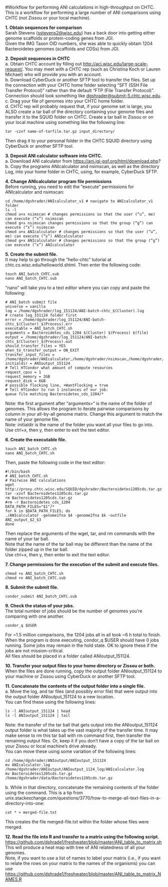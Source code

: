 #Workflow for performing ANI calculations in high-throughput on CHTC.  
This is a workflow for performing a large number of ANI comparisons using CHTC (not Zissou or your local machine).

**1. Obtain sequences for comparison**  
Sarah Stevens (sstevens2@wisc.edu) has a back door into getting either genome scaffolds or protein-coding genes from JGI.  
Given the IMG Taxon OID numbers, she was able to quickly obtain 1204 Bacteroidetes genomes (scaffolds and CDSs) from JGI.  

**2. Deposit sequences in CHTC**  
a. Obtain CHTC account by filling out http://aci.wisc.edu/large-scale-request/. You may meet with a CHTC rep (such as Christina Koch or Lauren Michael) who will provide you with an account.  
b. Download CyberDuck or another SFTP tool to transfer the files. Set up the connection with your CHTC home folder selecting “SFT (SSH File Transfer Protocol)” rather than the default “FTP (File Transfer Protocol)”. Connection should look something like dgshrader@submit-5.chtc.wisc.edu.  
c. Drag your file of genomes into your CHTC home folder.  
d. CHTC rep will probably request that, if your genome set is large, you ALSO create a tar ball of the directory containing your genome files and transfer it to the SQUID folder on CHTC. Create a tar ball in Zissou or on your local machine using something like the following line:  
```
tar -czvf name-of-tarfile.tar.gz input_directory/  
```
Then drag it to your personal folder in the CHTC SQUID directory using CyberDuck or another SFTP tool.  

**3. Deposit ANI calculator software into CHTC.**  
a. Download ANI calculator from https://ani.jgi-psf.org/html/download.php?  
b. Copy the programs ANIcalculator and nsimscan, as well as the directory Log, into your home folder in CHTC, using, for example, CyberDuck SFTP.  

**4. Change ANIcalculator program file permissions**  
Before running, you need to edit the “execute” permissions for ANIcalculator and nsimscan:  
```
cd /home/dgshrader/ANIcalculator_v1 # navigate to ANIcalculator_v1 folder  
ls -l
chmod u+x nsimscan # changes permissions so that the user (“u”, me) can execute (“x”) nsimscan  
chmod g+x nsimscan changes permissions so that the group (“g”) can execute (“x”) nsimscan  
chmod u+x ANIcalculator # changes permissions so that the user (“u”, me) can execute (“x”) ANIcalculator  
chmod g+x ANIcalculator # changes permissions so that the group (“g”) can execute (“x”) ANIcalculator  
```

**5. Create the submit file.**  
It may help to go through the “hello-chtc” tutorial at chtc.cs.wisc.edu/helloworld.shtml. Then enter the following code:  
```
touch ANI_batch_CHTC.sub  
nano ANI_batch_CHTC.sub  
```
“nano” will take you to a text editor where you can copy and paste the following:  
```
# ANI_batch submit file  
universe = vanilla  
log = /home/dgshrader/log_151124/ANI-batch-chtc_$(Cluster).log  
# create log_151124 folder first  
error = /home/dgshrader/log_151124/ANI-batch-chtc_$(Cluster)_$(Process).err  
executable = ANI_batch_CHTC.sh  
arguments = Bacteroidetes_cds_1204 $(Cluster) $(Process) $(file)  
output = /home/dgshrader/log_151124/ANI-batch-chtc_$(Cluster)_$(Process).out  
should_transfer_files = YES  
when_to_transfer_output = ON_EXIT  
transfer_input_files = /home/dgshrader/ANIcalculator,/home/dgshrader/nsimscan,/home/dgshrader/Log  
initialdir = ANIoutput_151124  
# Tell HTCondor what amount of compute resources  
request_cpus = 1  
request_memory = 2GB  
request_disk = 6GB  
# possible flocking line, +WantFlocking = true  
# Tell HTCondor to run 1 instances of our job:  
queue file matching Bacteroidetes_cds_1204/*  
```  
Note: the first argument after “arguments=“ is the name of the folder of genomes. This allows the program to iterate pairwise comparisons by column in your all-by-all genome matrix. Change this argument to match the name of your genome file.  
Note: initialdir is the name of the folder you want all your files to go into.  
Use ctrl+x, then y, then enter to exit the text editor.  

**6. Create the executable file.**  
```
touch ANI_batch_CHTC.sh  
nano ANI_batch_CHTC.sh  
```
Then, paste the following code in the text editor:  
```
#!/bin/bash  
# ANI_batch_CHTC.sh  
# Pairwise ANI calculations  
wget http://proxy.chtc.wisc.edu/SQUID/dgshrader/Bacteroidetes1205cds.tar.gz  
tar -xzvf Bacteroidetes1205cds.tar.gz  
rm Bacteroidetes1205cds.tar.gz  
#rm -r Bacteroidetes_cds_1204  
DATA_PATH_FILES="$1"/*  
for k in $DATA_PATH_FILES; do  
./ANIcalculator -genome1fna $4 -genome2fna $k -outfile ANI_output_$2_$3  
done  
```  
Then replace the arguments of the wget, tar, and rm commands with the name of your tar ball.  
Note that the name of the tar ball may be different than the name of the folder zipped up in the tar ball.  
Use ctrl+x, then y, then enter to exit the text editor.  

**7. Change permissions for the execution of the submit and execute files.**  
```
chmod +x ANI_batch_CHTC.sh  
chmod +x ANI_batch_CHTC.sub  
```

**8. Submit the submit file.**  
```
condor_submit ANI_batch_CHTC.sub  
```

**9. Check the status of your jobs.**  
The total number of jobs should be the number of genomes you’re comparing with one another.  
```
condor_q $USER  
```
For ~1.5 million comparisons, the 1204 jobs all in all took ~6 h total to finish.  
When the program is done executing, condor_q $USER should have 0 jobs running. Some jobs may remain in the hold state. OK to ignore these if the jobs are not mission-critical.  
All files should be placed in a folder called ANIoutput_151124.  

**10. Transfer your output files to your home directory or Zissou or both.**  
When the files are done running, copy the output folder ANIoutput_151124 to your machine or Zissou using CyberDuck or another SFTP tool.  

**11. Concatenate the contents of the output folder into a single file.**  
a. Move the log, and tar files (and possibly error file) that were output into the output folder ANIoutput_151124 to a new location.  
You can find these using the following lines:  
```
ls -l ANIoutput_151124 | head  
ls -l ANIoutput_151124 | tail  
```
Note: the transfer of the tar ball that gets output into the ANIoutput_151124 output folder is what takes up the vast majority of the transfer time. It may make sense to rm this tar ball with rm command first, then transfer the remaining output files. Or, keep it if you don’t have a copy of the tar ball on your Zissou or local machine’s drive already.  
You can move these using some variation of the following lines:  
```
cd /home/dgshrader/ANIoutput/ANIoutput_151124  
mv ANIcalculator.log /home/dgshrader/ANIoutput/ANIoutput_1124_log/ANIcalculator.log  
mv Bacteroidetes1205cds.tar.gz /home/dgshrader/data/Bacteroidetes1205cds.tar.gz  
```
b. While in that directory, concatenate the remaining contents of the folder using the command. This is a tip from unix.stackexchange.com/questions/3770/how-to-merge-all-text-files-in-a-directory-into-one:  
```
cat * > merged-file.txt  
```
This creates the file merged-file.txt within the folder whose files were merged.  

**12. Read the file into R and transfer to a matrix using the following script.**  
https://github.com/dshrade1/freshwater/blob/master/ANI_table_to_matrix.sh  
This will produce a heat map with tree of ANI relatedness of all your genomes.  
Note, if you want to use a list of names to label your matrix (i.e., if you want to relate the rows on your matrix to the names of the organisms) you can use https://github.com/dshrade1/freshwater/blob/master/ANI_table_to_matrix_NAMES.R  
